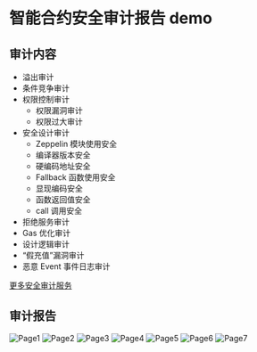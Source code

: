 # 智能合约安全审计报告 demo

## 审计内容

* 溢出审计
* 条件竞争审计
* 权限控制审计
	* 权限漏洞审计
	* 权限过大审计
* 安全设计审计
	* Zeppelin 模块使用安全
	* 编译器版本安全
	* 硬编码地址安全
	* Fallback 函数使用安全
	* 显现编码安全
	* 函数返回值安全
	* call 调用安全
* 拒绝服务审计
* Gas 优化审计
* 设计逻辑审计
* “假充值”漏洞审计
* 恶意 Event 事件日志审计

[更多安全审计服务](https://www.slowmist.com)

## 审计报告

![Page1](./report-demo-images/0001.jpg)
![Page2](./report-demo-images/0002.jpg)
![Page3](./report-demo-images/0003.jpg)
![Page4](./report-demo-images/0004.jpg)
![Page5](./report-demo-images/0005.jpg)
![Page6](./report-demo-images/0006.jpg)
![Page7](./report-demo-images/0007.jpg)
